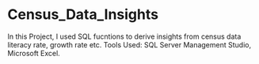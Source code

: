 # Census_Data_Insights
In this Project, I used SQL fucntions to derive insights from census data literacy rate, growth rate etc. Tools Used: SQL Server Management Studio, Microsoft Excel.
